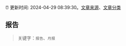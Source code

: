 :alarm_clock: 更新时间: 2024-04-29 08:39:30。[文章来源](/README.md)、[文章分类](/TAGS.md)

## 报告


> 关键字：`报告`、`月报`



